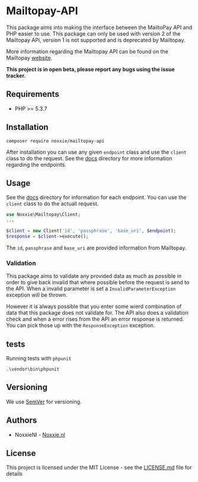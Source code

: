 # Mailtopay-API

This package aims into making the interface between the MailtoPay API and PHP easier to use. This package can only be used with version 2 of the Mailtopay APi, version 1 is not supported and is deprecated by Mailtopay.

More information regarding the Mailtopay API can be found on the Mailtopay [website](https://mailtopay.nl).

**This project is in open beta, please report any bugs using the issue tracker.**

## Requirements

* PHP >= 5.3.7

## Installation
```
composer require noxxie/mailtopay-api
```

After installation you can use any given `endpoint` class and use the `client` class to do the request.
See the [docs](docs/) directory for more information regarding the endpoints.

## Usage

See the [docs](docs/) directory for information for each endpoint. You can use the `client` class to do the actuall request.
````php
use Noxxie\Mailtopay\Client;
...

$client = new Client('id', 'passphrase', 'base_uri', $endpoint);
$response = $client->execute();
````

The `id`, `passphrase` and `base_uri` are provided information from Mailtopay.

### Validation

This package aims to validate any provided data as much as possible in order to give back invalid that where possible before the request is send to the API. When a invalid parameter is set a `InvalidParameterException` exception will be thrown.

However it is always possible that you enter some wierd combination of data that this package does not validate for. The API also does a validation check and when a error rises from the API an error response is returned. You can pick those up with the `ResponseException` exception.

## tests

Running tests with `phpunit`
```
.\vendor\bin\phpunit
```

## Versioning

We use [SemVer](http://semver.org/) for versioning.

## Authors

* NoxxieNl -  [Noxxie.nl](https://noxxie.nl/)

## License

This project is licensed under the MIT License - see the [LICENSE.md](LICENSE) file for details
